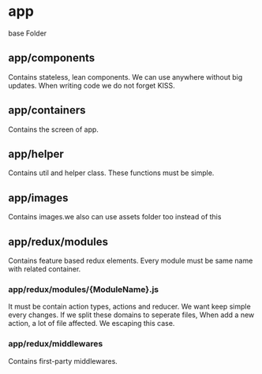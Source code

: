 # app

base Folder

## app/components

Contains stateless, lean components. We can use anywhere without big updates. When writing code we do not forget KISS.


## app/containers

Contains the screen of app.

## app/helper

Contains util and helper class. These functions must be simple. 


## app/images

Contains images.we also can use assets folder too instead of this


## app/redux/modules

Contains feature based redux elements. Every module must be same name with related container.


### app/redux/modules/{ModuleName}.js

It must be contain action types, actions and reducer. We want keep simple every changes. 
If we split these domains to seperate files, When add a new action, a lot of file affected. We escaping this case.


### app/redux/middlewares

Contains first-party middlewares.


